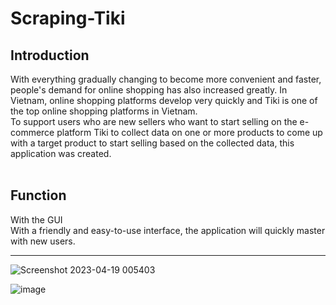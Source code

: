# Scraping-Tiki

## Introduction
With everything gradually changing to become more convenient and faster, people's demand for online shopping has also increased greatly. In Vietnam, online shopping platforms develop very quickly and Tiki is one of the top online shopping platforms in Vietnam.
<br>
To support users who are new sellers who want to start selling on the e-commerce platform Tiki to collect data on one or more products to come up with a target product to start selling based on the collected data, this application was created.
<br>
<br>
## Function
With the GUI 
<br>
With a friendly and easy-to-use interface, the application will quickly master with new users.

* **
![Screenshot 2023-04-19 005403](https://user-images.githubusercontent.com/101572443/232869557-d51b85b0-f892-446b-a1da-a21eb693a9d3.png)

![image](https://user-images.githubusercontent.com/101572443/232861983-84664b37-18a0-405a-a1aa-7f30c2c6f978.png)
